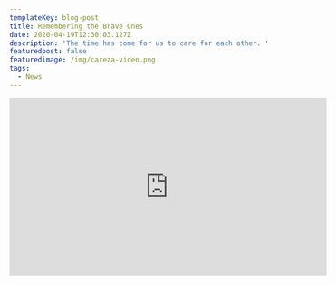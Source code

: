 ```yaml
---
templateKey: blog-post
title: Remembering the Brave Ones
date: 2020-04-19T12:30:03.127Z
description: 'The time has come for us to care for each other. '
featuredpost: false
featuredimage: /img/careza-video.png
tags:
  - News
---
```

<iframe width="560" height="315" src="https://www.youtube.com/embed/cjPsiR8AdMI" frameborder="0" allow="accelerometer; autoplay; encrypted-media; gyroscope; picture-in-picture" allowfullscreen></iframe>